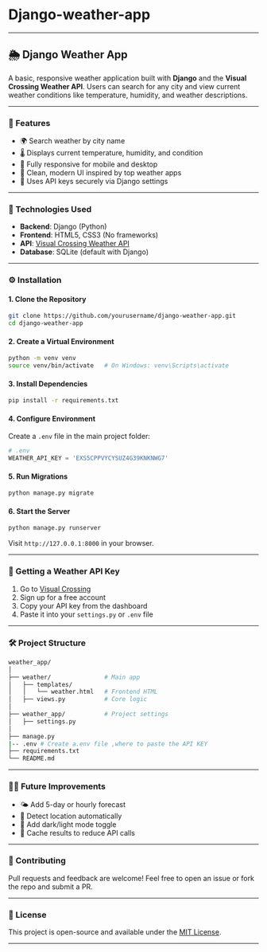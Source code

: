 # Django-weather-app

---

## 🌦️ Django Weather App

A basic, responsive weather application built with **Django** and the **Visual Crossing Weather API**. Users can search for any city and view current weather conditions like temperature, humidity, and weather descriptions.

---

### 🚀 Features

- 🌍 Search weather by city name
- 🌡️ Displays current temperature, humidity, and condition
- 📱 Fully responsive for mobile and desktop
- 🎨 Clean, modern UI inspired by top weather apps
- 🔐 Uses API keys securely via Django settings

---

### 🔧 Technologies Used

- **Backend**: Django (Python)
- **Frontend**: HTML5, CSS3 (No frameworks)
- **API**: [Visual Crossing Weather API](https://www.visualcrossing.com)
- **Database**: SQLite (default with Django)

---

### ⚙️ Installation

#### 1. Clone the Repository

```bash
git clone https://github.com/yourusername/django-weather-app.git
cd django-weather-app
```

#### 2. Create a Virtual Environment

```bash
python -m venv venv
source venv/bin/activate   # On Windows: venv\Scripts\activate
```

#### 3. Install Dependencies

```bash
pip install -r requirements.txt
```

#### 4. Configure Environment

Create a `.env` file in the main project folder:

```python 
# .env
WEATHER_API_KEY = 'EXS5CPPVYCYSUZ4G39KNKNWG7'
```

#### 5. Run Migrations

```bash
python manage.py migrate
```

#### 6. Start the Server

```bash
python manage.py runserver
```

Visit `http://127.0.0.1:8000` in your browser.

---

### 🔑 Getting a Weather API Key

1. Go to [Visual Crossing](https://www.visualcrossing.com/weather-api)
2. Sign up for a free account
3. Copy your API key from the dashboard
4. Paste it into your `settings.py` or `.env` file

---

### 🛠 Project Structure

```bash
weather_app/
│
├── weather/               # Main app
│   ├── templates/
│   │   └── weather.html   # Frontend HTML
│   ├── views.py           # Core logic
│
├── weather_app/           # Project settings
│   ├── settings.py
│
├── manage.py
|-- .env # Create a.env file ,where to paste the API KEY
├── requirements.txt
└── README.md
```

---

### 🙋‍♀️ Future Improvements

- 🌤️ Add 5-day or hourly forecast
- 📍 Detect location automatically
- 🎨 Add dark/light mode toggle
- 🧠 Cache results to reduce API calls

---

### 🤝 Contributing

Pull requests and feedback are welcome! Feel free to open an issue or fork the repo and submit a PR.

---

### 📄 License

This project is open-source and available under the [MIT License](LICENSE).

---
